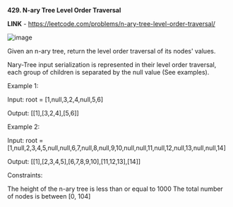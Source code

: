 **429. N-ary Tree Level Order Traversal**

**LINK** - https://leetcode.com/problems/n-ary-tree-level-order-traversal/

![image](https://user-images.githubusercontent.com/92528845/188499658-0441194c-b162-4691-8a38-70f3ca8f6297.png)


Given an n-ary tree, return the level order traversal of its nodes' values.

Nary-Tree input serialization is represented in their level order traversal, each group of children is separated by the null value (See examples).


Example 1:

Input: root = [1,null,3,2,4,null,5,6]

Output: [[1],[3,2,4],[5,6]]


Example 2:

Input: root = [1,null,2,3,4,5,null,null,6,7,null,8,null,9,10,null,null,11,null,12,null,13,null,null,14]

Output: [[1],[2,3,4,5],[6,7,8,9,10],[11,12,13],[14]]
 

Constraints:

The height of the n-ary tree is less than or equal to 1000
The total number of nodes is between [0, 104]
